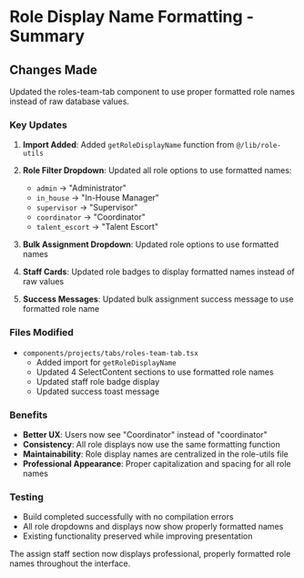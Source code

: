 # Role Display Name Formatting - Summary

## Changes Made

Updated the roles-team-tab component to use proper formatted role names instead of raw database values.

### Key Updates

1. **Import Added**: Added `getRoleDisplayName` function from `@/lib/role-utils`

2. **Role Filter Dropdown**: Updated all role options to use formatted names:
   - `admin` → "Administrator"
   - `in_house` → "In-House Manager" 
   - `supervisor` → "Supervisor"
   - `coordinator` → "Coordinator"
   - `talent_escort` → "Talent Escort"

3. **Bulk Assignment Dropdown**: Updated role options to use formatted names

4. **Staff Cards**: Updated role badges to display formatted names instead of raw values

5. **Success Messages**: Updated bulk assignment success message to use formatted role name

### Files Modified

- `components/projects/tabs/roles-team-tab.tsx`
  - Added import for `getRoleDisplayName`
  - Updated 4 SelectContent sections to use formatted role names
  - Updated staff role badge display
  - Updated success toast message

### Benefits

- **Better UX**: Users now see "Coordinator" instead of "coordinator"
- **Consistency**: All role displays now use the same formatting function
- **Maintainability**: Role display names are centralized in the role-utils file
- **Professional Appearance**: Proper capitalization and spacing for all role names

### Testing

- Build completed successfully with no compilation errors
- All role dropdowns and displays now show properly formatted names
- Existing functionality preserved while improving presentation

The assign staff section now displays professional, properly formatted role names throughout the interface.